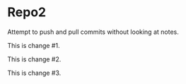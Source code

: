 # Repo2
Attempt to push and pull commits without looking at notes.

This is change #1.

This is change #2.

This is change #3.
